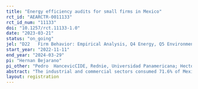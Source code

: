```yaml
---
title: "Energy efficiency audits for small firms in Mexico"
rct_id: "AEARCTR-0011133"
rct_id_num: "11133"
doi: "10.1257/rct.11133-1.0"
date: "2023-03-21"
status: "on_going"
jel: "D22	Firm Behavior: Empirical Analysis, Q4 Energy, Q5 Environmental Economics"
start_year: "2022-11-11"
end_year: "2024-03-29"
pi: "Hernan Bejarano"
pi_other: "Pedro  HancevicCIDE, Rednie, Universidad Panamericana; Hector SandovalUniversity of Florida"
abstract: "The industrial and commercial sectors consumed 71.6% of Mexico's total electricity, mostly from fossil fuels (73% of the electricity comes from this source). The current national and international context presents an opportunity for energy efficiency investments to reduce emissions in these sectors while reducing energy costs to firms. However, little is known about businesses' challenges and barriers to adopting energy-saving upgrades. This project aims to conduct a randomized controlled trial with micro and small-sized Mexican firms to determine the effects of providing energy-efficiency information on energy conservation and consumption. Results from the study will contribute to our understanding of the issue and help in formulating more effective policies to promote the adoption of energy-efficient technologies and better energy conservation practices in Mexico and other developing countries."
layout: registration
---
```


